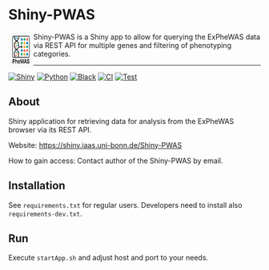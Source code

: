 # Shiny-PWAS

<img src=https://github.com/stephanmg/Shiny-PWAS/blob/main/www/logo_pwas.png align="left" width="50" height="70"> 

Shiny-PWAS is a Shiny app to allow for querying the ExPheWAS data via REST API for multiple genes and filtering of phenotyping categories.

----

[![Shiny](https://img.shields.io/badge/Shiny-1.4.0-brightgreen?style=flat-square)](#)
[![Python](https://img.shields.io/badge/Python-3.10.12-3776AB?style=flat-square&logo=python&logoColor=white)](#)
[![Black](https://img.shields.io/badge/code%20style-black-000000.svg?style=flat-square)](https://github.com/psf/black)
[![CI](https://github.com/stephanmg/Shiny-PWAS/actions/workflows/ci.yml/badge.svg)](https://github.com/stephanmg/Shiny-PWAS/actions/workflows/ci.yml)
[![Test](https://github.com/stephanmg/Shiny-PWAS/actions/workflows/pytest.yml/badge.svg)](https://github.com/stephanmg/Shiny-PWAS/actions/workflows/pytest.yml)

## About

Shiny application for retrieving data for analysis from the ExPheWAS browser via its REST API.

Website: https://shiny.iaas.uni-bonn.de/Shiny-PWAS

How to gain access: Contact author of the Shiny-PWAS by email.

## Installation

See `requirements.txt` for regular users. Developers need to install also `requirements-dev.txt`.

## Run

Execute `startApp.sh` and adjust host and port to your needs.
